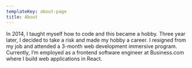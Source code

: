 ```yaml
---
templateKey: about-page
title: About
---
```

In 2014, I taught myself how to code and this became a hobby. Three year later, I decided to take a risk and made my hobby a career. I resigned from my job and attended a 3-month web development immersive program. Currently, I’m employed as a frontend software engineer at Business.com where I build web applications in React.
